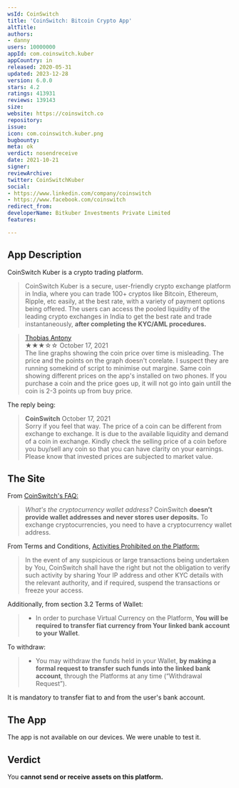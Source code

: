 ```yaml
---
wsId: CoinSwitch
title: 'CoinSwitch: Bitcoin Crypto App'
altTitle: 
authors:
- danny
users: 10000000
appId: com.coinswitch.kuber
appCountry: in
released: 2020-05-31
updated: 2023-12-28
version: 6.0.0
stars: 4.2
ratings: 413931
reviews: 139143
size: 
website: https://coinswitch.co
repository: 
issue: 
icon: com.coinswitch.kuber.png
bugbounty: 
meta: ok
verdict: nosendreceive
date: 2021-10-21
signer: 
reviewArchive: 
twitter: CoinSwitchKuber
social:
- https://www.linkedin.com/company/coinswitch
- https://www.facebook.com/coinswitch
redirect_from: 
developerName: Bitkuber Investments Private Limited
features: 

---
```


## App Description

CoinSwitch Kuber is a crypto trading platform.

>  CoinSwitch Kuber is a secure, user-friendly crypto exchange platform in India, where you can trade 100+ cryptos like Bitcoin, Ethereum, Ripple, etc easily, at the best rate, with a variety of payment options being offered. The users can access the pooled liquidity of the leading crypto exchanges in India to get the best rate and trade instantaneously, **after completing the KYC/AML procedures.**

> [Thobias Antony](https://play.google.com/store/apps/details?id=com.coinswitch.kuber&reviewId=gp%3AAOqpTOFCn7BwD2YCYYIqUXa2vlCOILIInjJXEdpkSDawImBW5wMRVophI6bMDKvfRU-MArygptIyBRqcrHY_oGI)<br>
  ★★★☆☆ October 17, 2021 <br>
       The line graphs showing the coin price over time is misleading. The price and the points on the graph doesn't corelate. I suspect they are running somekind of script to minimise out margine. Same coin showing different prices on the app's installed on two phones. If you purchase a coin and the price goes up, it will not go into gain untill the coin is 2-3 points up from buy price.
       
The reply being:

> **CoinSwitch** October 17, 2021 <br>
	Sorry if you feel that way. The price of a coin can be different from exchange to exchange. It is due to the available liquidity and demand of a coin in exchange. Kindly check the selling price of a coin before you buy/sell any coin so that you can have clarity on your earnings. Please know that invested prices are subjected to market value.

## The Site

From [CoinSwitch's FAQ:](https://coinswitch.co/faq#desktopsecondInnerOne)

> *What's the cryptocurrency wallet address?* CoinSwitch **doesn’t provide wallet addresses and never stores user deposits.** To exchange cryptocurrencies, you need to have a cryptocurrency wallet address.

From Terms and Conditions, [Activities Prohibited on the Platform:](https://coinswitch.co/kuber-terms)

>  In the event of any suspicious or large transactions being undertaken by You, CoinSwitch shall have the right but not the obligation to verify such activity by sharing Your IP address and other KYC details with the relevant authority, and if required, suspend the transactions or freeze your access.

Additionally, from section 3.2 Terms of Wallet:

  > - In order to purchase Virtual Currency on the Platform, **You will be required to transfer fiat currency from Your linked bank account to your Wallet**.

To withdraw:
  
  > - You may withdraw the funds held in your Wallet, **by making a formal request to transfer such funds into the linked bank account**, through the Platforms at any time (“Withdrawal Request”).

It is mandatory to transfer fiat to and from the user's bank account.
## The App

The app is not available on our devices. We were unable to test it.

## Verdict

You **cannot send or receive assets on this platform.**
